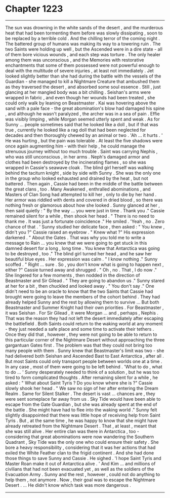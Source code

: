 
# Chapter 1223


---

The sun was drowning in the white sands of the desert , and the murderous heat that had been tormenting them before was slowly dissipating , soon to be replaced by a terrible cold . And the chilling terror of the coming night .
The battered group of humans was making its way to a towering ruin . The two Saints were holding up well , but the Ascended were in a dire state - all of them bore vicious wounds , and each step was torture . The only healer among them was unconscious , and the Memories with restorative enchantments that some of them possessed were not powerful enough to deal with the multitude of severe injuries , at least not immediately .
Jet looked slightly better than she had during the battle with the vessels of the Guardian - she managed to kill a Nightmare Creature that ambushed them as they traversed the desert , and absorbed some soul essence . Still , just glancing at her mangled body was a bit chilling .
Seishan's arms were wrapped in fabric , and even though her wounds had been treated , she could only walk by leaning on Beastmaster . Kai was hovering above the sand with a pale face - the great abomination's blow had damaged his spine , and although he wasn't paralyzed , the archer was in a sea of pain .
Effie was visibly limping , while Morgan seemed utterly spent and weak .
As for Sunny ... people sometimes said that he looked like a doll , but if that was true , currently he looked like a rag doll that had been neglected for decades and then thoroughly chewed by an animal or two .
'Ah ... it hurts . '
He was hurting , but the pain was tolerable . At least the five shadows were once again augmenting him - with their help , he could manage the strenuous journey without too much trouble .
Saint was carrying Nephis , who was still unconscious , in her arms . Neph's damaged armor and clothes had been destroyed by the incinerating flames , so she was wrapped in Cassie's seawave cloak . The blind girl herself was walking behind the taciturn knight , side by side with Sunny . She was the only one in the group who looked exhausted and drained by the heat , but not battered . Then again , Cassie had been in the middle of the battle between the great clans , too . Many Awakened , enthralled abominations , and Masters of Clan Song had attempted to kill her , only to die by her hand . Her armor was riddled with dents and covered in dried blood , so there was nothing fresh or glamorous about how she looked .
Sunny glanced at her , then said quietly :
" By the way ... you were just in time . Thank you ."
Cassie remained silent for a while , then shook her head .
" There is no need to thank me . It was just a fortunate coincidence ."
He smiled .
'Yeah , no . Zero chance of that . '
Sunny studied her delicate face , then asked :
" You knew , didn't you ?"
Cassie raised an eyebrow .
" Knew what ?"
His expression darkened .
" About the Gates . That was why you told me to write a message to Rain ... you knew that we were going to get stuck in this damned desert for a long , long time . You knew that Antarctica was going to be destroyed , too ."
The blind girl turned her head , and he saw her beautiful blue eyes . Her expression was calm .
" I know nothing ."
Sunny scoffed .
" Right ... sure . So , you don't know what is going to happen next , either ?"
Cassie turned away and shrugged .
" Oh , no . That , I do now ."
She lingered for a few moments , then nodded in the direction of Beastmaster and Sir Gilead .
" They are going to abandon us ."
Sunny stared at her for a bit , then chuckled and looked away .
" You don't say ."
One didn't need to be an oracle to know that the two Saints that Cassie had brought were going to leave the members of the cohort behind . They had already helped Sunny and the rest by allowing them to survive ... But both Beastmaster and Summer Knight had their own priorities . For Beastmaster , it was Seishan . For Sir Gilead , it were Morgan ... and , perhaps , Nephis . That was the reason they had not left the desert immediately after escaping the battlefield .
Both Saints could return to the waking world at any moment - they just needed a safe place and some time to activate their tethers . Once they did that , however , they were not going to be able to return to this particular corner of the Nightmare Desert without approaching the three gargantuan Gates first . The problem was that they could not bring too many people with them . Sunny knew that Beastmaster's limit was two - she had delivered both Seishan and Ascended Bast to East Antarctica , after all . But most Saints could only transport people between worlds one at a time .
In any case , most of them were going to be left behind .
'What to do , what to do ... '
Sunny desperately needed to think of a solution , but he was too tired to form complicated thoughts . After remaining silent for a while , he asked :
" What about Saint Tyris ? Do you know where she is ?"
Cassie slowly shook her head .
" We saw no sign of her after entering the Dream Realm . Same for Silent Stalker . The desert is vast ... chances are , they were sent someplace far away from us . Sky Tide would have been able to escape from the Gate Guardian , but she was already spent at the end of the battle . She might have had to flee into the waking world ."
Sunny felt slightly disappointed that there was little hope of receiving help from Saint Tyris . But , at the same time , he was happy to know that she might have already retreated from the Nightmare Desert . That , at least , meant that she was still alive . Her entire clan was there in Antarctica , too - considering that great abominations were now wandering the Southern Quadrant , Sky Tide was the only one who could ensure their safety . She bore a heavy responsibility , considering that it was her actions that had exiled the White Feather clan to the frigid continent . And she had done those things to save Sunny and Cassie .
He sighed .
'I hope Saint Tyris and Master Roan make it out of Antarctica alive . '
And Kim ... and millions of civilians that had not been evacuated yet , as well as the soldiers of the Evacuation Army .
Sunny and the rest , however , could not do anything to help them , not anymore .
Now , their goal was to escape the Nightmare Desert .
... He didn't know which task was more dangerous .

---

